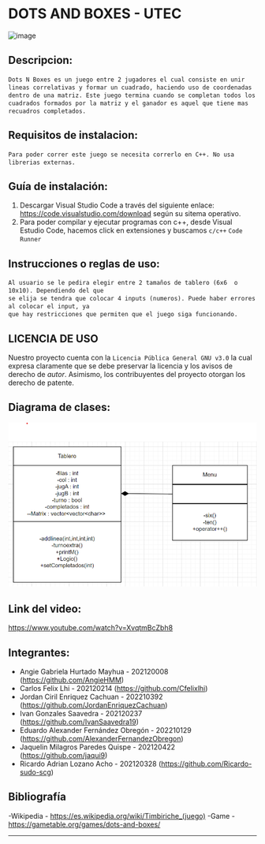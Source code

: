 # DOTS AND BOXES - UTEC
![image](https://user-images.githubusercontent.com/111474253/204307435-c3292537-78eb-4632-b02a-b261dec817f3.png)


## Descripcion: 
 
    Dots N Boxes es un juego entre 2 jugadores el cual consiste en unir lineas correlativas y formar un cuadrado, haciendo uso de coordenadas dentro de una matriz. Este juego termina cuando se completan todos los cuadrados formados por la matriz y el ganador es aquel que tiene mas recuadros completados.

## Requisitos de instalacion: 
    
    Para poder correr este juego se necesita correrlo en C++. No usa librerias externas.
    
    
## Guía de instalación:

1. Descargar Visual Studio Code a través del siguiente enlace: https://code.visualstudio.com/download según su sitema operativo.  
2. Para poder compilar y ejecutar programas con c++, desde Visual Estudio Code, hacemos click en extensiones y buscamos `c/c++` `Code Runner`


## Instrucciones o reglas de uso:

    Al usuario se le pedira elegir entre 2 tamaños de tablero (6x6  o  10x10). Dependiendo del que
    se elija se tendra que colocar 4 inputs (numeros). Puede haber errores al colocar el input, ya
    que hay restricciones que permiten que el juego siga funcionando.

## LICENCIA DE USO
Nuestro proyecto cuenta con la `Licencia Pública General GNU v3.0`  la cual expresa claramente que se debe preservar la licencia y los avisos de derecho de *autor*. Asimismo, los contribuyentes del proyecto otorgan los derecho de patente.

## Diagrama de clases: 

![Diagrama de clase](DiagramClase.png)

## Link del video: 

https://www.youtube.com/watch?v=XvqtmBcZbh8


## Integrantes: 

- Angie Gabriela Hurtado Mayhua - 202120008 (https://github.com/AngieHMM)
- Carlos Felix Lhi - 202120214 (https://github.com/Cfelixlhi)
- Jordan Ciril Enriquez Cachuan - 202210392 (https://github.com/JordanEnriquezCachuan)
- Ivan Gonzales Saavedra - 202120237 (https://github.com/IvanSaavedra19)
- Eduardo Alexander Fernández Obregón - 202210129 (https://github.com/AlexanderFernandezObregon)
- Jaquelin Milagros Paredes Quispe - 202120422 (https://github.com/jaqui9)
- Ricardo Adrian Lozano Acho - 202120328 (https://github.com/Ricardo-sudo-scg)

## Bibliografía
-Wikipedia - https://es.wikipedia.org/wiki/Timbiriche_(juego)
-Game - https://gametable.org/games/dots-and-boxes/

---

